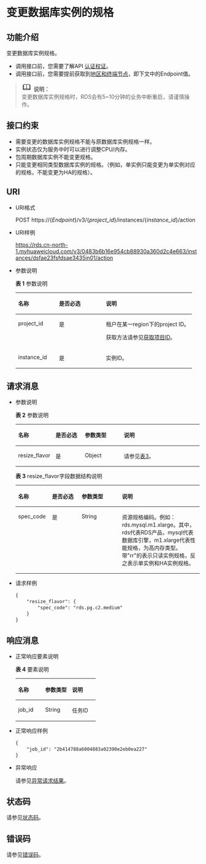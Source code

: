# 变更数据库实例的规格<a name="rds_01_0101"></a>

## 功能介绍<a name="section2161131714317"></a>

变更数据库实例规格。

-   调用接口前，您需要了解API  [认证权证](认证鉴权.md)。
-   调用接口前，您需要提前获取到[地区和终端节点](http://developer.huaweicloud.com/endpoint)，即下文中的Endpoint值。

>![](public_sys-resources/icon-note.gif) **说明：**   
>变更数据库实例规格时，RDS会有5\~10分钟的业务中断重启，请谨慎操作。  

## 接口约束<a name="section11726173915271"></a>

-   需要变更的数据库实例规格不能与原数据库实例规格一样。
-   实例状态仅为服务中时可以进行调整CPU/内存。
-   包周期数据库实例不能变更规格。
-   只能变更相同类型数据库实例的规格。（例如，单实例只能变更为单实例对应的规格，不能变更为HA的规格）。

## URI<a name="section1832017411437"></a>

-   URI格式

    POST https://\{_Endpoint_\}/v3/\{_project\_id_\}/instances/\{_instance\_id_\}/action

-   URI样例

    https://rds.cn-north-1.myhuaweicloud.com/v3/0483b6b16e954cb88930a360d2c4e663/instances/dsfae23fsfdsae3435in01/action

-   参数说明

    **表 1**  参数说明

    <a name="table1850440194515"></a>
    <table><thead align="left"><tr id="row250519074511"><th class="cellrowborder" valign="top" width="23.102310231023104%" id="mcps1.2.4.1.1"><p id="p1797102511451"><a name="p1797102511451"></a><a name="p1797102511451"></a>名称</p>
    </th>
    <th class="cellrowborder" valign="top" width="26.602660266026607%" id="mcps1.2.4.1.2"><p id="p18800202517459"><a name="p18800202517459"></a><a name="p18800202517459"></a>是否必选</p>
    </th>
    <th class="cellrowborder" valign="top" width="50.29502950295029%" id="mcps1.2.4.1.3"><p id="p2080172515455"><a name="p2080172515455"></a><a name="p2080172515455"></a>说明</p>
    </th>
    </tr>
    </thead>
    <tbody><tr id="row1750516054517"><td class="cellrowborder" valign="top" width="23.102310231023104%" headers="mcps1.2.4.1.1 "><p id="p58122251454"><a name="p58122251454"></a><a name="p58122251454"></a>project_id</p>
    </td>
    <td class="cellrowborder" valign="top" width="26.602660266026607%" headers="mcps1.2.4.1.2 "><p id="p98132025104516"><a name="p98132025104516"></a><a name="p98132025104516"></a>是</p>
    </td>
    <td class="cellrowborder" valign="top" width="50.29502950295029%" headers="mcps1.2.4.1.3 "><p id="p881412255459"><a name="p881412255459"></a><a name="p881412255459"></a>租户在某一region下的project ID。</p>
    <p id="p23751829104117"><a name="p23751829104117"></a><a name="p23751829104117"></a>获取方法请参见<a href="获取项目ID.md">获取项目ID</a>。</p>
    </td>
    </tr>
    <tr id="row050530174516"><td class="cellrowborder" valign="top" width="23.102310231023104%" headers="mcps1.2.4.1.1 "><p id="p198191825124514"><a name="p198191825124514"></a><a name="p198191825124514"></a>instance_id</p>
    </td>
    <td class="cellrowborder" valign="top" width="26.602660266026607%" headers="mcps1.2.4.1.2 "><p id="p14819162594516"><a name="p14819162594516"></a><a name="p14819162594516"></a>是</p>
    </td>
    <td class="cellrowborder" valign="top" width="50.29502950295029%" headers="mcps1.2.4.1.3 "><p id="p981962520456"><a name="p981962520456"></a><a name="p981962520456"></a>实例ID。</p>
    </td>
    </tr>
    </tbody>
    </table>


## 请求消息<a name="section174174216613"></a>

-   参数说明

    **表 2**  参数说明

    <a name="table1192517281714"></a>
    <table><thead align="left"><tr id="row992517283713"><th class="cellrowborder" valign="top" width="17.87%" id="mcps1.2.5.1.1"><p id="p86417391376"><a name="p86417391376"></a><a name="p86417391376"></a>名称</p>
    </th>
    <th class="cellrowborder" valign="top" width="16.37%" id="mcps1.2.5.1.2"><p id="p96753916711"><a name="p96753916711"></a><a name="p96753916711"></a>是否必选</p>
    </th>
    <th class="cellrowborder" valign="top" width="21.59%" id="mcps1.2.5.1.3"><p id="p268239878"><a name="p268239878"></a><a name="p268239878"></a>参数类型</p>
    </th>
    <th class="cellrowborder" valign="top" width="44.17%" id="mcps1.2.5.1.4"><p id="p769133918716"><a name="p769133918716"></a><a name="p769133918716"></a>说明</p>
    </th>
    </tr>
    </thead>
    <tbody><tr id="row9925162812714"><td class="cellrowborder" valign="top" width="17.87%" headers="mcps1.2.5.1.1 "><p id="p187053911714"><a name="p187053911714"></a><a name="p187053911714"></a>resize_flavor</p>
    </td>
    <td class="cellrowborder" valign="top" width="16.37%" headers="mcps1.2.5.1.2 "><p id="p871539878"><a name="p871539878"></a><a name="p871539878"></a>是</p>
    </td>
    <td class="cellrowborder" valign="top" width="21.59%" headers="mcps1.2.5.1.3 "><p id="a9a9492e05cb648e885d1e747a339d04d"><a name="a9a9492e05cb648e885d1e747a339d04d"></a><a name="a9a9492e05cb648e885d1e747a339d04d"></a>Object</p>
    </td>
    <td class="cellrowborder" valign="top" width="44.17%" headers="mcps1.2.5.1.4 "><p id="p1672139273"><a name="p1672139273"></a><a name="p1672139273"></a>请参见<a href="#table68501959278">表3</a>。</p>
    </td>
    </tr>
    </tbody>
    </table>

    **表 3**  resize\_flavor字段数据结构说明

    <a name="table68501959278"></a>
    <table><thead align="left"><tr id="row9851859278"><th class="cellrowborder" valign="top" width="18.39%" id="mcps1.2.5.1.1"><p id="p1471161120810"><a name="p1471161120810"></a><a name="p1471161120810"></a>名称</p>
    </th>
    <th class="cellrowborder" valign="top" width="16.08%" id="mcps1.2.5.1.2"><p id="p97133113812"><a name="p97133113812"></a><a name="p97133113812"></a>是否必选</p>
    </th>
    <th class="cellrowborder" valign="top" width="21.92%" id="mcps1.2.5.1.3"><p id="p671491117810"><a name="p671491117810"></a><a name="p671491117810"></a>参数类型</p>
    </th>
    <th class="cellrowborder" valign="top" width="43.61%" id="mcps1.2.5.1.4"><p id="p12716171118817"><a name="p12716171118817"></a><a name="p12716171118817"></a>说明</p>
    </th>
    </tr>
    </thead>
    <tbody><tr id="row128514591678"><td class="cellrowborder" valign="top" width="18.39%" headers="mcps1.2.5.1.1 "><p id="p197182111783"><a name="p197182111783"></a><a name="p197182111783"></a>spec_code</p>
    </td>
    <td class="cellrowborder" valign="top" width="16.08%" headers="mcps1.2.5.1.2 "><p id="p6719311086"><a name="p6719311086"></a><a name="p6719311086"></a>是</p>
    </td>
    <td class="cellrowborder" valign="top" width="21.92%" headers="mcps1.2.5.1.3 "><p id="p27205111485"><a name="p27205111485"></a><a name="p27205111485"></a>String</p>
    </td>
    <td class="cellrowborder" valign="top" width="43.61%" headers="mcps1.2.5.1.4 "><p id="p57226111189"><a name="p57226111189"></a><a name="p57226111189"></a>资源规格编码。例如：rds.mysql.m1.xlarge。其中，rds代表RDS产品，mysql代表数据库引擎，m1.xlarge代表性能规格，为高内存类型。带"rr"的表示只读实例规格，反之表示单实例和HA实例规格。</p>
    </td>
    </tr>
    </tbody>
    </table>


-   请求样例

    ```
    {
    	"resize_flavor": {
    		"spec_code": "rds.pg.c2.medium"
    	}
    }
    ```


## 响应消息<a name="section415313301118"></a>

-   正常响应要素说明

    **表 4**  要素说明

    <a name="table668693854710"></a>
    <table><thead align="left"><tr id="row579917386473"><th class="cellrowborder" valign="top" width="33.68%" id="mcps1.2.4.1.1"><p id="p11799738114718"><a name="p11799738114718"></a><a name="p11799738114718"></a>名称</p>
    </th>
    <th class="cellrowborder" valign="top" width="33.47%" id="mcps1.2.4.1.2"><p id="p879983818477"><a name="p879983818477"></a><a name="p879983818477"></a>参数类型</p>
    </th>
    <th class="cellrowborder" valign="top" width="32.85%" id="mcps1.2.4.1.3"><p id="p1799538174710"><a name="p1799538174710"></a><a name="p1799538174710"></a>说明</p>
    </th>
    </tr>
    </thead>
    <tbody><tr id="row1379923812473"><td class="cellrowborder" valign="top" width="33.68%" headers="mcps1.2.4.1.1 "><p id="p5799103874712"><a name="p5799103874712"></a><a name="p5799103874712"></a>job_id</p>
    </td>
    <td class="cellrowborder" valign="top" width="33.47%" headers="mcps1.2.4.1.2 "><p id="p879983854715"><a name="p879983854715"></a><a name="p879983854715"></a>String</p>
    </td>
    <td class="cellrowborder" valign="top" width="32.85%" headers="mcps1.2.4.1.3 "><p id="p177991438194711"><a name="p177991438194711"></a><a name="p177991438194711"></a>任务ID</p>
    </td>
    </tr>
    </tbody>
    </table>


-   正常响应样例

    ```
    {
    	"job_id": "2b414788a6004883a02390e2eb0ea227"
    }
    ```

-   异常响应

    请参见[异常请求结果](异常请求结果.md)。


## 状态码<a name="section4778540915440"></a>

请参见[状态码](状态码.md)。

## 错误码<a name="section946032144017"></a>

请参见[错误码](错误码.md)。

